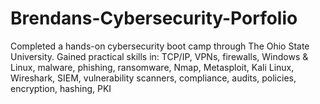 # Brendans-Cybersecurity-Porfolio
Completed a hands-on cybersecurity boot camp through The Ohio State University. Gained practical skills in: TCP/IP, VPNs, firewalls, Windows &amp; Linux, malware, phishing, ransomware, Nmap, Metasploit, Kali Linux, Wireshark, SIEM, vulnerability scanners, compliance, audits, policies, encryption, hashing, PKI 

